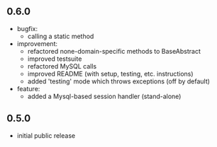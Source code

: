 ## 0.6.0

 * bugfix:
    * calling a static method
 * improvement:
    * refactored none-domain-specific methods to BaseAbstract
    * improved testsuite
    * refactored MySQL calls
    * improved README (with setup, testing, etc. instructions)
    * added 'testing' mode which throws exceptions (off by default)
 * feature:
    * added a Mysql-based session handler (stand-alone)

## 0.5.0

 * initial public release
